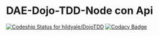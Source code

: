 # DAE-Dojo-TDD-Node con Api
[ ![Codeship Status for hildyale/DojoTDD](https://app.codeship.com/projects/bb12cad0-3831-0136-e49c-3e0052f26283/status?branch=master)](https://app.codeship.com/projects/289799)
[![Codacy Badge](https://api.codacy.com/project/badge/Coverage/b91fd5eed55a43d18d0b862508954f7f)](https://www.codacy.com/app/hildyale/DojoTDD?utm_source=github.com&utm_medium=referral&utm_content=hildyale/DojoTDD&utm_campaign=Badge_Coverage)
